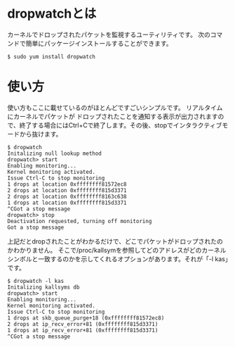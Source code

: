 # dropwatchとは
カーネルでドロップされたパケットを監視するユーティリティです。
次のコマンドで簡単にパッケージインストールすることができます。
```
$ sudo yum install dropwatch
```

# 使い方
使い方もここに載せているのがほとんどですごいシンプルです。
リアルタイムにカーネルでパケットが
ドロップされたことを通知する表示が出力されますので、終了する場合にはCtrl+Cで終了します。その後、stopでインタラクティブモードから抜けます。　
```
$ dropwatch
Initalizing null lookup method
dropwatch> start
Enabling monitoring...
Kernel monitoring activated.
Issue Ctrl-C to stop monitoring
1 drops at location 0xffffffff81572ec8
2 drops at location 0xffffffff815d3371
2 drops at location 0xffffffff8163c638
1 drops at location 0xffffffff815d3371
^CGot a stop message
dropwatch> stop
Deactivation requested, turning off monitoring
Got a stop message
```

上記だとdropされたことがわかるだけで、どこでパケットがドロップされたのかわかりません。
そこで/proc/kallsymを参照してどのアドレスがどのカーネルシンボルと一致するのかを示してくれるオプションがあります。それが「-l kas」です。
```
$ dropwatch -l kas
Initalizing kallsyms db
dropwatch> start
Enabling monitoring...
Kernel monitoring activated.
Issue Ctrl-C to stop monitoring
1 drops at skb_queue_purge+18 (0xffffffff81572ec8)
2 drops at ip_recv_error+81 (0xffffffff815d3371)
1 drops at ip_recv_error+81 (0xffffffff815d3371)
^CGot a stop message
```

